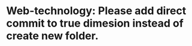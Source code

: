 # Web-technology:          Please add direct commit to true dimesion instead of create new folder. 
